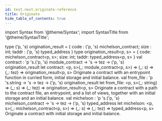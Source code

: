 ```yaml
---
id: test.next.originate-reference
title: Originate
hide_table_of_contents: true
---
```

import Syntax from '@theme/Syntax';
import SyntaxTitle from '@theme/SyntaxTitle';



<SyntaxTitle syntax="cameligo">
type (&#39;p, &#39;s) origination&#95;result = &#123;
 code : (&#39;p, &#39;s) michelson&#95;contract;
 size : int;
 taddr : (&#39;p, &#39;s) typed&#95;address
&#125;
</SyntaxTitle>
<SyntaxTitle syntax="jsligo">
type origination&#95;result&lt;p, s&gt; = &#123; code: michelson&#95;contract&lt;p, s&gt;; size: int; taddr: typed&#95;address&lt;p, s&gt; &#125;
</SyntaxTitle>

<SyntaxTitle syntax="cameligo">
val contract : &#39;p &#39;s.(&#39;p, &#39;s) module&#95;contract -&gt; &#39;s -&gt; tez -&gt; (&#39;p, &#39;s) origination&#95;result
</SyntaxTitle>
<SyntaxTitle syntax="jsligo">
let contract: &lt;p, s&gt;(&#95;: module&#95;contract&lt;p, s&gt;) =&gt; (&#95;: s) =&gt; (&#95;: tez) =&gt; origination&#95;result&lt;p, s&gt;
</SyntaxTitle>
Originate a contract with an entrypoint function in curried
        form, initial storage and initial balance.


<SyntaxTitle syntax="cameligo">
val from&#95;file : &#39;p &#39;s.string -&gt; &#39;s -&gt; tez -&gt; (&#39;p, &#39;s) origination&#95;result
</SyntaxTitle>
<SyntaxTitle syntax="jsligo">
let from&#95;file: &lt;p, s&gt;(&#95;: string) =&gt; (&#95;: s) =&gt; (&#95;: tez) =&gt; origination&#95;result&lt;p, s&gt;
</SyntaxTitle>
Originate a contract with a path to the contract file, an
        entrypoint, and a list of views, together with an initial storage
        and an initial balance.


<SyntaxTitle syntax="cameligo">
val michelson : &#39;p &#39;s.(&#39;p, &#39;s) michelson&#95;contract -&gt; &#39;s -&gt; tez -&gt; (&#39;p, &#39;s) typed&#95;address
</SyntaxTitle>
<SyntaxTitle syntax="jsligo">
let michelson: &lt;p, s&gt;(&#95;: michelson&#95;contract&lt;p, s&gt;) =&gt; (&#95;: s) =&gt; (&#95;: tez) =&gt; typed&#95;address&lt;p, s&gt;
</SyntaxTitle>
Originate a contract with initial storage and initial
        balance.
